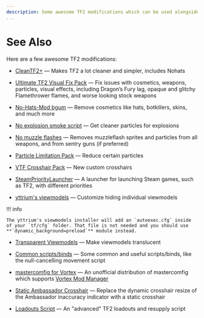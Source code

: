 ```yaml
---
description: Some awesome TF2 modifications which can be used alongside mastercomfig.
...
```


# See Also

Here are a few awesome TF2 modifications:

* [CleanTF2+](https://github.com/JarateKing/CleanTF2plus)
  — Makes TF2 a lot cleaner and simpler, includes Nohats

* [Ultimate TF2 Visual Fix Pack](https://github.com/agrastiOs/Ultimate-TF2-Visual-Fix-Pack/releases)
  —  Fix issues with cosmetics, weapons, particles, visual effects, including Dragon’s Fury lag, opaque and glitchy Flamethrower flames, and worse looking stock weapons

* [No-Hats-Mod bgum](https://github.com/Fedora31/no-hats-bgum)
  —  Remove cosmetics like hats, botkillers, skins, and much more

* [No explosion smoke script](https://www.teamfortress.tv/25647/no-explosion-smoke-script)
  — Get cleaner particles for explosions

* [No muzzle flashes](https://github.com/ghost-420/no-muzzleflashes)
  — Removes muzzleflash sprites and particles from all weapons, and from sentry guns (if preferred)

* [Particle Limitation Pack](https://www.teamfortress.tv/22586/particle-limitation-pack)
  — Reduce certain particles

* [VTF Crosshair Pack](https://www.teamfortress.tv/35367/vtf-crosshair-pack)
  — New custom crosshairs

* [SteamPriorityLauncher](https://github.com/Leo40Git/SteamPriorityLauncher)
  — A launcher for launching Steam games, such as TF2, with different priorities

* [yttrium's viewmodels](https://github.com/Yttrium-tYcLief/CompVMInstaller/releases)
  — Customize hiding individual viewmodels
  
!!! info

    The yttrium's viewmodels installer will add an `autoexec.cfg` inside of your `tf/cfg` folder. That file is not needed and you should use **`dynamic_background=preload`** module instead.

* [Transparent Viewmodels](https://www.teamfortress.tv/21928/transparent-viewmodels-in-any-hud)
  — Make viewmodels translucent

* [Common scripts/binds](https://www.reddit.com/r/tf2scripthelp/wiki/commonscripts)
  — Some common and useful scripts/binds, like the null-cancelling movement script

* [mastercomfig for Vortex](https://github.com/AtomicTEM/Mastercomfig-All-in-one-for-Vortex-Mod-Manager)
  — An unofficial distribution of mastercomfig which supports [Vortex Mod Manager](https://www.nexusmods.com/about/vortex/)

* [Static Ambassador Crosshair](https://github.com/juniorsgithub/tf2-static-ambassador-crosshair)
  — Replace the dynamic crosshair resize of the Ambassador inaccuracy indicator with a static crosshair

* [Loadouts Script](https://github.com/juniorsgithub/tf2-loadouts-script)
  — An "advanced" TF2 loadouts and resupply script
